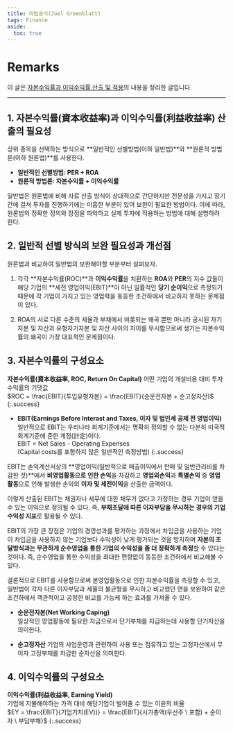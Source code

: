 ```yaml
---
title: 마법공식(Joel Greenblatt)
tags: Finance
aside:
  toc: true
---
```


# Remarks
이 글은 [자본수익률과 이익수익률 산출 및 적용](http://www.selffund.co.kr/magicstock/magicstock_04.asp)의 내용을 정리한 글입니다.

<!--more-->

---

## 1. 자본수익률(資本收益率)과 이익수익률(利益收益率) 산출의 필요성
상위 종목을 선택하는 방식으로 **일반적인 선별방법(이하 일반법)**와 **원론적 방법론(이하 원론법)**를 사용한다.
- **일반적인 선별방법: PER + ROA**
- **원론적 방법론: 자본수익률 + 이익수익률**

일반법은 원론법에 비해 자료 산출 방식이 상대적으로 간단하지만 전문성을 가지고 장기간에 걸쳐 투자를 진행하기에는 미흡한 부분이 있어 보완이 필요한 방법이다. 이에 따라, 원론법의 정확한 정의와 장점을 파악하고 실제 투자에 적용하는 방법에 대해 설명하려 한다.


## 2. 일반적 선별 방식의 보완 필요성과 개선점
원론법과 비교하여 일반법의 보완해야할 부분부터 살펴보자.  

1. 각각 **자본수익률(ROC)**과 **이익수익률**을 치환하는 **ROA**와 **PER**의 지수 값들이 해당 기업의 **세전 영업이익(EBIT)**이 아닌 일률적인 **당기 순이익**으로 측정되기 때문에 각 기업이 가지고 있는 영업력을 동등한 조건하에서 비교하지 못하는 문제점이 있다.

2. ROA의 서로 다른 수준의 세율과 부채에서 비롯되는 왜곡 뿐만 아니라 공시된 자기 자본 및 자산과 유형자기자본 및 자산 사이의 차이를 무시함으로써 생기는 자본수익률의 왜곡이 가장 대표적인 문제점이다.


## 3. 자본수익률의 구성요소

**자본수익률(資本收益率, ROC, Return On Capital)**
어떤 기업의 개설비용 대비 투자수익률의 기댓값  
$ROC = \frac{EBIT}{투입유형자본} = \frac{EBIT}{순운전자본 + 순고정자산}$
{:.success}
  
- **EBIT(Earnings Before Interast and Taxes, 이자 및 법인세 공제 전 영업이익)**  
일반적으로 EBIT는 우리나라 회계기준에서는 명확히 정의할 수 없는 다분히 미국적 회계기준에 준한 계정(計定)이다.  
EBIT = Net Sales - Operating Expenses  
(Capital costs를 포함하지 않은 일반적인 측정방법)
{:.success}

EBIT는 손익계산서상의 **영업이익(일반적으로 매출이익에서 판매 및 일반관리비를 차감한 것)**에서 **비영업활동으로 인한 손익**을 차감하고 **영업외손익**과 **특별손익** 중 **영업활동**으로 인해 발생한 손익의 **이자 및 세전이익**을 산출한 금액이다.  

이렇게 산출된 EBIT는 채권자나 세무에 대한 채무가 없다고 가정하는 경우 기업이 얻을 수 있는 이익으로 정의될 수 있다. 즉, **부채조달에 따른 이자부담을 무시하는 경우의 기업 수익성 지표**로 활용될 수 있다.

EBIT의 가장 큰 장점은 기업의 경영성과를 평가하는 과정에서 차입금을 사용하는 기업이 차입금을 사용하지 않는 기업보다 수익성이 낮게 평가되는 것을 방지하며 **자본의 조달방식과는 무관하게 순수영업을 통한 기업의 수익성을 좀 더 정확하게 측정**할 수 있다는 것이다. 즉, 순수영업을 통한 수익성을 최대한 편향없이 동등한 조건하에서 비교해볼 수 있다.

결론적으로 EBIT를 사용함으로써 본영업활동으로 인한 자본수익률을 측정할 수 있고, 일반법이 각자 다른 이자부담과 세율의 불균형을 무시하고 비교했던 면을 보완하여 같은 조건하에서 객관적이고 공정한 비교를 가능케 하는 효과를 가져올 수 있다.

- **순운전자본(Net Working Caping)**  
일상적인 영업활동에 필요한 자금으로서 단기부채를 지급하는데 사용할 단기자산을 의미한다.

- **순고정자산**
기업의 사업운영과 관련하여 사용 또는 점유하고 있는 고정자산에서 무이자 고정부채를 차감한 순자산을 의미한다.

  
## 4. 이익수익률의 구성요소

**이익수익률(利益收益率, Earning Yield)**  
기업에 지불해야하는 가격 대비 해당기업이 벌어줄 수 있는 이윤의 비율  
$EY = \frac{EBIT}{기업가치(EV))} = \frac{EBIT}{시가총액(우선주 \ 포함) + 순이자 \ 부담부채}$
{:.success}
